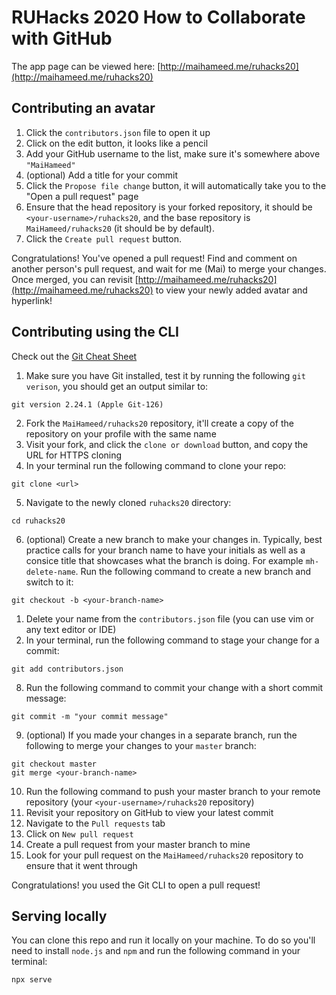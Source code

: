 # RUHacks 2020 How to Collaborate with GitHub	

The app page can be viewed here: [http://maihameed.me/ruhacks20](http://maihameed.me/ruhacks20)	

## Contributing an avatar	

1. Click the `contributors.json` file to open it up
2. Click on the edit button, it looks like a pencil
3. Add your GitHub username to the list, make sure it's somewhere above `"MaiHameed"`
4. (optional) Add a title for your commit
5. Click the `Propose file change` button, it will automatically take you to the 
   "Open a pull request" page
6.  Ensure that the head repository is your forked repository, it should be
   `<your-username>/ruhacks20`, and the base repository is `MaiHameed/ruhacks20`
   (it should be by default).
7. Click the `Create pull request` button.

Congratulations! You've opened a pull request! Find and comment on another person's 
pull request, and wait for me (Mai) to merge your changes. Once merged, you can
revisit [http://maihameed.me/ruhacks20](http://maihameed.me/ruhacks20) to view your
newly added avatar and hyperlink!

## Contributing using the CLI

Check out the [Git Cheat Sheet](https://education.github.com/git-cheat-sheet-education.pdf)

1. Make sure you have Git installed, test it by running the following `git verison`,
   you should get an output similar to:
```
git version 2.24.1 (Apple Git-126)
```
2. Fork the `MaiHameed/ruhacks20` repository, it'll create a copy of the repository
   on your profile with the same name
3. Visit your fork, and click the `clone or download` button, and copy the URL
   for HTTPS cloning
4. In your terminal run the following command to clone your repo:
```
git clone <url>
```
5. Navigate to the newly cloned `ruhacks20` directory:
```
cd ruhacks20
``` 
6. (optional) Create a new branch to make your changes in. Typically, best practice
   calls for your branch name to have your initials as well as a consice title that
   showcases what the branch is doing. For example `mh-delete-name`. Run the following
   command to create a new branch and switch to it:
```
git checkout -b <your-branch-name>
```
1. Delete your name from the `contributors.json` file (you can use vim or any text
   editor or IDE)
2. In your terminal, run the following command to stage your change for a commit:
```
git add contributors.json
```
8. Run the following command to commit your change with a short commit message:
```
git commit -m "your commit message"
```
9. (optional) If you made your changes in a separate branch, run the following to
    merge your changes to your `master` branch:
```
git checkout master
git merge <your-branch-name>
```
10. Run the following command to push your master branch to your remote repository
    (your `<your-username>/ruhacks20` repository)
11. Revisit your repository on GitHub to view your latest commit
12. Navigate to the `Pull requests` tab
13. Click on `New pull request`
14. Create a pull request from your master branch to mine
15. Look for your pull request on the `MaiHameed/ruhacks20` repository to ensure
    that it went through

Congratulations! you used the Git CLI to open a pull request!

## Serving locally	

You can clone this repo and run it locally on your machine. To do so you'll need
to install `node.js` and `npm` and run the following command in your terminal:

```	
npx serve	
```